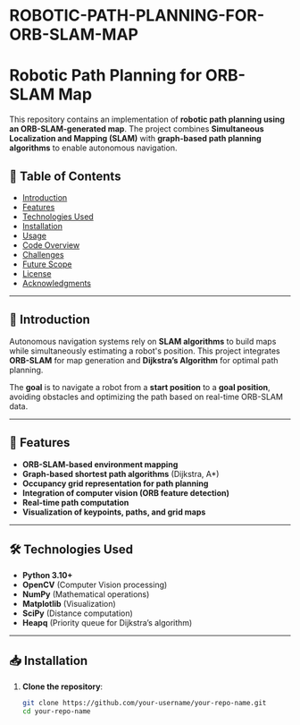 # ROBOTIC-PATH-PLANNING-FOR-ORB-SLAM-MAP
# Robotic Path Planning for ORB-SLAM Map

This repository contains an implementation of **robotic path planning using an ORB-SLAM-generated map**. The project combines **Simultaneous Localization and Mapping (SLAM)** with **graph-based path planning algorithms** to enable autonomous navigation.

## 📌 Table of Contents
- [Introduction](#introduction)
- [Features](#features)
- [Technologies Used](#technologies-used)
- [Installation](#installation)
- [Usage](#usage)
- [Code Overview](#code-overview)
- [Challenges](#challenges)
- [Future Scope](#future-scope)
- [License](#license)
- [Acknowledgments](#acknowledgments)

---

## 🚀 Introduction
Autonomous navigation systems rely on **SLAM algorithms** to build maps while simultaneously estimating a robot's position. This project integrates **ORB-SLAM** for map generation and **Dijkstra’s Algorithm** for optimal path planning.

The **goal** is to navigate a robot from a **start position** to a **goal position**, avoiding obstacles and optimizing the path based on real-time ORB-SLAM data.

---

## 🌟 Features
- **ORB-SLAM-based environment mapping**
- **Graph-based shortest path algorithms** (Dijkstra, A*)
- **Occupancy grid representation for path planning**
- **Integration of computer vision (ORB feature detection)**
- **Real-time path computation**
- **Visualization of keypoints, paths, and grid maps**

---

## 🛠️ Technologies Used
- **Python 3.10+**
- **OpenCV** (Computer Vision processing)
- **NumPy** (Mathematical operations)
- **Matplotlib** (Visualization)
- **SciPy** (Distance computation)
- **Heapq** (Priority queue for Dijkstra’s algorithm)

---

## 📥 Installation
1. **Clone the repository**:
   ```bash
   git clone https://github.com/your-username/your-repo-name.git
   cd your-repo-name
